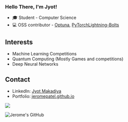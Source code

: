 ### Hello There, I'm Jyot!


- 🎓 Student - Computer Science
- 💻 OSS contributor - [Optuna](https://github.com/optuna/optuna), [PyTorchLightning-Bolts](https://github.com/PyTorchLightning/lightning-bolts)

## Interests
- Machine Learning Competitions
- Quantum Computing (Mostly Games and competitions)
- Deep Neural Networks 

## Contact
- LinkedIn: [Jyot Makadiya](https://www.linkedin.com/in/jyot-makadiya/)
- Portfolio: [jeromepatel.github.io](https://jeromepatel.github.io/)
<!--
**jeromepatel/jeromepatel** is a ✨ _special_ ✨ repository because its `README.md` (this file) appears on your GitHub profile.

Here are some ideas to get you started:

- 🔭 I’m currently working on ...
- 🌱 I’m currently learning ...
- 👯 I’m looking to collaborate on ...
- 🤔 I’m looking for help with ...
- 💬 Ask me about ...
- 📫 How to reach me: ...
- 😄 Pronouns: ...
- ⚡ Fun fact: ...
-->

![](https://komarev.com/ghpvc/?username=jeromepatel&color=green&style=flat-square&label=Your+Visitor+Rank)

![Jerome's GitHub](https://github-readme-stats.vercel.app/api?username=jeromepatel&count_private=true&theme=tokyonight&show_icons=true&include_all_commits=true)


<!--
![Jerome's wakatime stats](https://github-readme-stats.vercel.app/api/wakatime?username=jeromepatel&layout=compact)


![Jerome's Top Langs](https://github-readme-stats.vercel.app/api/top-langs/?username=jeromepatel&theme=tokyonight&langs_count=6&layout=compact)

📅 **I'm Most Productive on Thursday** 

```text
Monday       8 commits      █░░░░░░░░░░░░░░░░░░░░░░░░   3.94% 
Tuesday      36 commits     ████░░░░░░░░░░░░░░░░░░░░░   17.73% 
Wednesday    43 commits     █████░░░░░░░░░░░░░░░░░░░░   21.18% 
Thursday     51 commits     ██████░░░░░░░░░░░░░░░░░░░   25.12% 
Friday       25 commits     ███░░░░░░░░░░░░░░░░░░░░░░   12.32% 
Saturday     9 commits      █░░░░░░░░░░░░░░░░░░░░░░░░   4.43% 
Sunday       31 commits     ███░░░░░░░░░░░░░░░░░░░░░░   15.27%

```
-->
